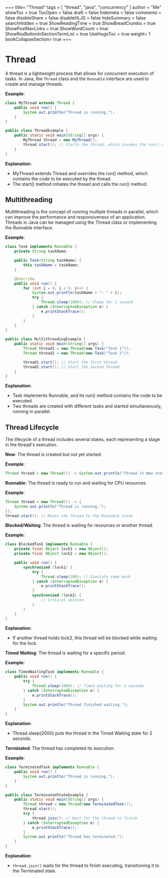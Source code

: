 +++
title= "Thread"
tags = [ "thread", "java", "concurrency" ]
author = "Me"
showToc = true
TocOpen = false
draft = false
hidemeta = false
comments = false
disableShare = false
disableHLJS = false
hideSummary = false
searchHidden = true
ShowReadingTime = true
ShowBreadCrumbs = true
ShowPostNavLinks = true
ShowWordCount = true
ShowRssButtonInSectionTermList = true
UseHugoToc = true
weight= 1
bookCollapseSection= true
+++

# Thread

A thread is a lightweight process that allows for concurrent execution of tasks. In Java, the `Thread` class and the `Runnable` interface are used to create and manage threads.

**Example**:

```java
class MyThread extends Thread {
    public void run() {
        System.out.println("Thread is running.");
    }
}

public class ThreadExample {
    public static void main(String[] args) {
        MyThread thread = new MyThread();
        thread.start(); // Starts the thread, which invokes the run() method
    }
}
```
**Explanation**:

- MyThread extends Thread and overrides the run() method, which contains the code to be executed by the thread.
- The start() method initiates the thread and calls the run() method.

## Multithreading
Multithreading is the concept of running multiple threads in parallel, which can improve the performance and responsiveness of an application. Threads in Java can be managed using the Thread class or implementing the Runnable interface.

**Example**:

```java
class Task implements Runnable {
    private String taskName;

    public Task(String taskName) {
        this.taskName = taskName;
    }

    @Override
    public void run() {
        for (int i = 0; i < 5; i++) {
            System.out.println(taskName + ": " + i);
            try {
                Thread.sleep(1000); // Sleep for 1 second
            } catch (InterruptedException e) {
                e.printStackTrace();
            }
        }
    }
}

public class MultithreadingExample {
    public static void main(String[] args) {
        Thread thread1 = new Thread(new Task("Task 1"));
        Thread thread2 = new Thread(new Task("Task 2"));

        thread1.start(); // Start the first thread
        thread2.start(); // Start the second thread
    }
}
```

**Explanation**:

- Task implements Runnable, and its run() method contains the code to be executed.
- Two threads are created with different tasks and started simultaneously, running in parallel.

## Thread Lifecycle
The lifecycle of a thread includes several states, each representing a stage in the thread's execution.

**New**: The thread is created but not yet started.

**Example**:

```java
Thread thread = new Thread(() -> System.out.println("Thread in New state"));
```

**Runnable**: The thread is ready to run and waiting for CPU resources.

**Example**:

```java
Thread thread = new Thread(() -> {
    System.out.println("Thread is running.");
});
thread.start(); // Moves the thread to the Runnable state
```

**Blocked/Waiting**: The thread is waiting for resources or another thread.

**Example**:

```java
class BlockedTask implements Runnable {
    private final Object lock1 = new Object();
    private final Object lock2 = new Object();

    public void run() {
        synchronized (lock1) {
            try {
                Thread.sleep(100); // Simulate some work
            } catch (InterruptedException e) {
                e.printStackTrace();
            }
            synchronized (lock2) {
                // Critical section
            }
        }
    }
}
```

**Explanation**:

- If another thread holds lock2, this thread will be blocked while waiting for the lock.

**Timed Waiting**: The thread is waiting for a specific period.

**Example**:

```java
class TimedWaitingTask implements Runnable {
    public void run() {
        try {
            Thread.sleep(2000); // Timed waiting for 2 seconds
        } catch (InterruptedException e) {
            e.printStackTrace();
        }
        System.out.println("Thread finished waiting.");
    }
}
```

**Explanation**:

- Thread.sleep(2000) puts the thread in the Timed Waiting state for 2 seconds.

**Terminated**: The thread has completed its execution.

**Example**:

```java
class TerminatedTask implements Runnable {
    public void run() {
        System.out.println("Thread is running.");
    }
}

public class TerminatedStateExample {
    public static void main(String[] args) {
        Thread thread = new Thread(new TerminatedTask());
        thread.start();
        try {
            thread.join(); // Wait for the thread to finish
        } catch (InterruptedException e) {
            e.printStackTrace();
        }
        System.out.println("Thread has terminated.");
    }
}
```

**Explanation**:

- `thread.join()` waits for the thread to finish executing, transitioning it to the Terminated state.
